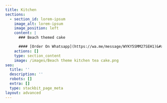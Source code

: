 ```yaml
---
title: Kitchen
sections:
  - section_id: lorem-ipsum
    image_alt: lorem-ipsum
    image_position: left
    content: |
      ### Beach themed cake

      #### [Order On Whatsapp](https://wa.me/message/WYKY5SMM27SEH1)&#xA;&#xA;
    actions: []
    type: section_content
    image: /images/Beach theme kitchen tea cake.png
seo:
  title: ''
  description: ''
  robots: []
  extra: []
  type: stackbit_page_meta
layout: advanced
---
```

